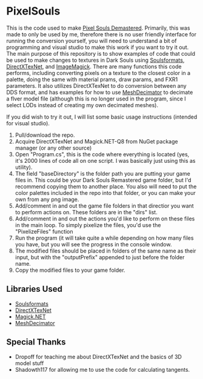 # PixelSouls

This is the code used to make [Pixel Souls Demastered](https://www.nexusmods.com/darksoulsremastered/mods/647). Primarily, this was made to only be used by me, therefore there is no user friendly interface for running the conversion yourself, you will need to understand a bit of programming and visual studio to make this work if you want to try it out. The main purpose of this repository is to show examples of code that could be used to make changes to textures in Dark Souls using [Soulsformats](https://github.com/JKAnderson/SoulsFormats), [DirectXTexNet](https://github.com/deng0/DirectXTexNet), and [ImageMagick](https://github.com/dlemstra/Magick.NET). There are many functions this code performs, including converting pixels on a texture to the closest color in a palette, doing the same with material prams, draw params, and FXR1 parameters. It also utilizes DirectXTexNet to do conversion between any DDS format, and has examples for how to use [MeshDecimator](https://github.com/Whinarn/MeshDecimator) to decimate a flver model file (although this is no longer used in the program, since I select LODs instead of creating my own decimated meshes).

If you did wish to try it out, I will list some basic usage instructions (intended for visual studio).

1. Pull/download the repo.
2. Acquire DirectXTexNet and Magick.NET-Q8 from NuGet package manager (or any other source)
3. Open "Program.cs", this is the code where everything is located (yes, it's 2000 lines of code all on one script. I was basically just using this as utility).
4. The field "baseDirectory" is the folder path you are putting your game files in. This could be your Dark Souls Remastered game folder, but I'd recommend copying them to another place. You also will need to put the color palettes included in the repo into that folder, or you can make your own from any png image.
5. Add/comment in and out the game file folders in that directior you want to perform actions on. These folders are in the "dirs" list.
6. Add/comment in and out the actions you'd like to perform on these files in the main loop. To simply pixelize the files, you'd use the "PixelizeFiles" function
7. Run the program (it will take quite a while depending on how many files you have, but you will see the progress in the console window.
8. The modified files should be placed in folders of the same name as their input, but with the "outputPrefix" appended to just before the folder name.
9. Copy the modified files to your game folder.


## Libraries Used
* [Soulsformats](https://github.com/JKAnderson/SoulsFormats)
* [DirectXTexNet](https://github.com/deng0/DirectXTexNet)
* [Magick.NET](https://github.com/dlemstra/Magick.NET)
* [MeshDecimator](https://github.com/Whinarn/MeshDecimator)

## Special Thanks
* Dropoff for teaching me about DirectXTexNet and the basics of 3D model stuff
* Shadowth117 for allowing me to use the code for calculating tangents.
